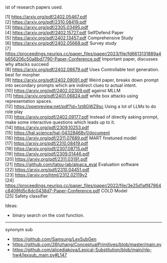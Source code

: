 ist of research papers used. 


[1] https://arxiv.org/pdf/2402.05467.pdf   
[2] https://arxiv.org/pdf/2310.08419.pdf  
[3] https://arxiv.org/pdf/2305.03495.pdf   
[4] https://arxiv.org/pdf/2402.15727.pdf SelfDefend Paper  
[5] https://arxiv.org/pdf/2402.13457.pdf   Comprehensive Study   
[6] https://arxiv.org/pdf/2402.05668.pdf Survey study    
[7] https://proceedings.neurips.cc/paper_files/paper/2023/file/fd6613131889a4b656206c50a8bd7790-Paper-Conference.pdf Important paper, discusses why attacks succeed   
[8] https://arxiv.org/pdf/2402.08679.pdf Uses Controllable text generation. best for morpher   
[9] https://arxiv.org/pdf/2402.09091.pdf Weird paper, breaks down prompt into secondary prompts which are indirect clues to actual intent.    
[10] https://arxiv.org/pdf/2402.02309.pdf against MLLM    
[11] https://arxiv.org/pdf/2401.06824.pdf white box attacks using representation spaces.    
[12] https://openreview.net/pdf?id=1zt8GWZ9sc Using a lot of LLMs to do role play   
[13] https://arxiv.org/pdf/2402.09177.pdf Instead of directly asking prompt, make some interactive questions which leads up to it.    
[14] https://arxiv.org/pdf/2309.10253.pdf    
[15] https://hal.science/hal-04328468v1/document    
[16] https://arxiv.org/pdf/2311.07689.pdf MART finetuned model  
[17] https://arxiv.org/pdf/2310.08419.pdf   
[18] https://arxiv.org/pdf/2307.08715.pdf   
[19] https://arxiv.org/pdf/2309.01446.pdf   
[20] https://arxiv.org/pdf/2311.03191.pdf    
[21] https://github.com/tatsu-lab/alpaca_eval Evaluation software   
[22] https://arxiv.org/pdf/2310.04451.pdf   
[23] https://arxiv.org/html/2312.02119v2    
[24] https://proceedings.neurips.cc/paper_files/paper/2022/file/3e25d1aff47964c8409fd5c8dc0438d7-Paper-Conference.pdf COLD Model    
[25] Safety classifier


Ideas: 
- binary search on the cost function. 
----------


synonym sub
- https://github.com/Samsung/LexSubGen
- https://github.com/26hzhang/ConceptualPrimitives/blob/master/main.py
- https://github.com/alicediakova/Lexical-Substitution/blob/main/nlp-hw4/lexsub_main.py#L147